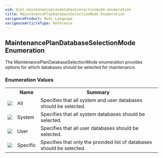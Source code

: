 ```yaml
---
uid: biml-maintenanceplandatabaseselectionmode-enumeration
title: MaintenancePlanDatabaseSelectionMode Enumeration
varigenceProduct: Biml Language
varigenceArticleType: Reference
---
```


## MaintenancePlanDatabaseSelectionMode Enumeration<div class="LanguageSummary"><div class ="SummaryItem">The MaintenancePlanDatabaseSelectionMode enumeration provides options for which databases should be selected for maintenance.</div></div><div class="EnumValueGroup">### Enumeration Values<table id="EnumValue" class="MemberList"><tbody><tr><th class="MemberTypeIconColumnHeader">&nbsp;</th><th class="MemberNameColumnHeader">Name</th><th class="MemberSummaryColumnHeader">Summary</th></tr><tr class="cd0"><td align="center" class="MemberTypeIcon"><img src="enumValue.png"></img></td><td class="MemberName">All</td><td class="MemberSummary"><div class ="SummaryItem">Specifies that all system and user databases should be selected.</div></td></tr><tr class="cd1"><td align="center" class="MemberTypeIcon"><img src="enumValue.png"></img></td><td class="MemberName">System</td><td class="MemberSummary"><div class ="SummaryItem">Specifies that all system databases should be selected.</div></td></tr><tr class="cd0"><td align="center" class="MemberTypeIcon"><img src="enumValue.png"></img></td><td class="MemberName">User</td><td class="MemberSummary"><div class ="SummaryItem">Specifies that all user databases should be selected.</div></td></tr><tr class="cd1"><td align="center" class="MemberTypeIcon"><img src="enumValue.png"></img></td><td class="MemberName">Specific</td><td class="MemberSummary"><div class ="SummaryItem">Specifies that only the provided list of databases should be selected.</div></td></tr></tbody></table></div>